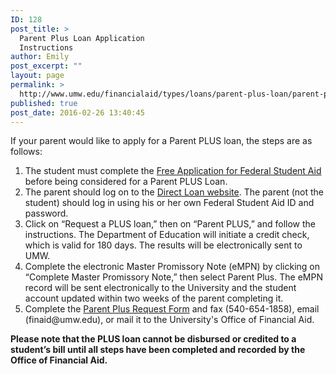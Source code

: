 ```yaml
---
ID: 128
post_title: >
  Parent Plus Loan Application
  Instructions
author: Emily
post_excerpt: ""
layout: page
permalink: >
  http://www.umw.edu/financialaid/types/loans/parent-plus-loan/parent-plus-loan-application-instructions/
published: true
post_date: 2016-02-26 13:40:45
---
```

If your parent would like to apply for a Parent PLUS loan, the steps are as follows:
<ol>
 	<li>The student must complete the <a href="http://www.fafsa.gov">Free Application for Federal Student Aid</a> before being considered for a Parent PLUS Loan.</li>
 	<li>The parent should log on to the <a href="https://studentloans.gov/myDirectLoan/index.action">Direct Loan website</a>. The parent (not the student) should log in using his or her own Federal Student Aid ID and password.</li>
 	<li>Click on “Request a PLUS loan,” then on “Parent PLUS,” and follow the instructions. The Department of Education will initiate a credit check, which is valid for 180 days. The results will be electronically sent to UMW.</li>
 	<li>Complete the electronic Master Promissory Note (eMPN) by clicking on “Complete Master Promissory Note,” then select Parent Plus. The eMPN record will be sent electronically to the University and the student account updated within two weeks of the parent completing it.</li>
 	<li>Complete the <a href="http://www.umw.edu/financialaid/wp-content/uploads/sites/31/2018/05/Plusrequestform201819.docx">Parent Plus Request Form</a> and fax (540-654-1858), email (finaid@umw.edu), or mail it to the University's Office of Financial Aid.</li>
</ol>
<strong>Please note that the PLUS loan cannot be disbursed or credited to a student’s bill until all steps have been completed and recorded by the Office of Financial Aid.</strong>
